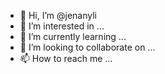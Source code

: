 - 👋 Hi, I’m @jenanyli
- 👀 I’m interested in ...
- 🌱 I’m currently learning ...
- 💞️ I’m looking to collaborate on ...
- 📫 How to reach me ...

<!---
jenanyli/jenanyli is a ✨ special ✨ repository because its `README.md` (this file) appears on your GitHub profile.
You can click the Preview link to take a look at your changes.
--->
